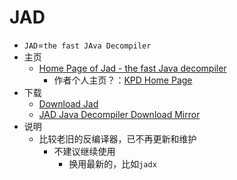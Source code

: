 # JAD

* `JAD`=`the fast JAva Decompiler`
* 主页
  * [Home Page of Jad - the fast Java decompiler](http://www.kpdus.com/jad.html)
    * 作者个人主页？：[KPD Home Page](http://www.kpdus.com)
* 下载
  * [Download Jad](http://www.kpdus.com/jad.html#download)
  * [JAD Java Decompiler Download Mirror](https://varaneckas.com/jad/)
* 说明
  * 比较老旧的反编译器，已不再更新和维护
    * 不建议继续使用
      * 换用最新的，比如`jadx`

